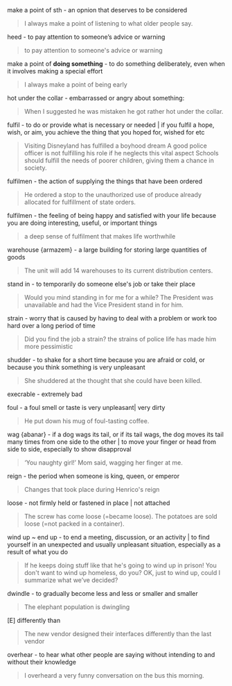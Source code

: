 make a point of sth - an opnion that deserves to be considered
> I always make a point of listening to what older people say.

heed - to pay attention to someone’s advice or warning
> to pay attention to someone's advice or warning

make a point of **doing something** - to do something deliberately, even when it involves making a special effort
> I always make a point of being early

hot under the collar - embarrassed or angry about something:
> When I suggested he was mistaken he got rather hot under the collar.

fulfil -  to do or provide what is necessary or needed | if you fulfil a hope, wish, or aim, you achieve the thing that you hoped for, wished for etc
> Visiting Disneyland has fulfilled a boyhood dream
> A good police officer is not fulfilling his role if he neglects this vital aspect
> Schools should fulfill the needs of poorer children, giving them a chance in society.

fulfilmen - the action of supplying the things that have been ordered
> He ordered a stop to the unauthorized use of produce already allocated for fulfillment of state orders.

fulfilmen - the feeling of being happy and satisfied with your life because you are doing interesting, useful, or important things
> a deep sense of fulfilment that makes life worthwhile

warehouse {armazem} - a large building for storing large quantities of goods
> The unit will add 14 warehouses to its current distribution centers.

stand in - to temporarily do someone else's job or take their place
> Would you mind standing in for me for a while?
> The President was unavailable and had the Vice President stand in for him.

strain -  worry that is caused by having to deal with a problem or work too hard over a long period of time 
> Did you find the job a strain?
> the strains of police life has made him more pessimistic

shudder - to shake for a short time because you are afraid or cold, or because you think something is very unpleasant
> She shuddered at the thought that she could have been killed.

execrable - extremely bad

foul - a foul smell or taste is very unpleasant| very dirty
> He put down his mug of foul-tasting coffee.

wag {abanar} - if a dog wags its tail, or if its tail wags, the dog moves its tail many times from one side to the other |  to move your finger or head from side to side, especially to show disapproval
> ‘You naughty girl!’ Mom said, wagging her finger at me.

reign - the period when someone is king, queen, or emperor
> Changes that took place during Henrico's reign

loose - not firmly held or fastened in place | not attached
> The screw has come loose (=became loose).
> The potatoes are sold loose (=not packed in a container).

wind up ~ end up - to end a meeting, discussion, or an activity | to find yourself in an unexpected and usually unpleasant situation, especially as a result of what you do
> If he keeps doing stuff like that he's going to wind up in prison!
> You don't want to wind up homeless, do you?
> OK, just to wind up, could I summarize what we’ve decided?

dwindle - to gradually become less and less or smaller and smaller
> The elephant population is dwingling

[E] differently than 
> The new vendor designed their interfaces differently than the last vendor

overhear - to hear what other people are saying without intending to and without their knowledge
> I overheard a very funny conversation on the bus this morning.
